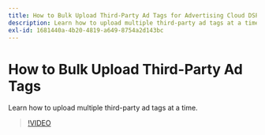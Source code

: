 ```yaml
---
title: How to Bulk Upload Third-Party Ad Tags for Advertising Cloud DSP
description: Learn how to upload multiple third-party ad tags at a time.
exl-id: 1681440a-4b20-4819-a649-8754a2d143bc
---
```

# How to Bulk Upload Third-Party Ad Tags

Learn how to upload multiple third-party ad tags at a time.

>[!VIDEO](https://video.tv.adobe.com/v/339204)

